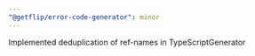 ```yaml
---
"@getflip/error-code-generator": minor
---
```


Implemented deduplication of ref-names in TypeScriptGenerator

